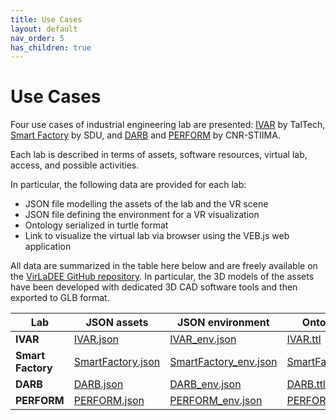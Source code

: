 ```yaml
---
title: Use Cases
layout: default
nav_order: 5
has_children: true
---
```



# Use Cases

Four use cases of industrial engineering lab are presented: [IVAR](UC_IVAR) by TalTech, [Smart Factory](UC_SmartFactory) by SDU, and [DARB](UC_DARB) and [PERFORM](UC_PERFORM) by CNR-STIIMA.

Each lab is described in terms of assets, software resources, virtual lab, access, and possible activities.

In particular, the following data are provided for each lab:
-   JSON file modelling the assets of the lab and the VR scene
-   JSON file defining the environment for a VR visualization
-   Ontology serialized in turtle format
-   Link to visualize the virtual lab via browser using the VEB.js web
    application

All data are summarized in the table here below and are freely available on the [VirLaDEE GitHub repository](https://github.com/virladee/repo). 
In particular, the 3D models of the assets have been developed with dedicated 3D CAD software tools and then exported to GLB format.

<table>
<colgroup>
<col style="width: 8%" />
<col style="width: 18%" />
<col style="width: 18%" />
<col style="width: 18%" />
<col style="width: 18%" />
</colgroup>
<thead>
<tr class="header">
<th><strong>Lab</strong></th>
<th><strong>JSON assets</strong></th>
<th><strong>JSON environment</strong></th>
<th><strong>Ontology</strong></th>
<th><strong>Virtual Lab</strong></th>
</tr>
</thead>
<tbody>
<tr class="odd">
<td><strong>IVAR</strong></td>
<td><a
href="https://virladee.github.io/repo/scenes/IVAR/IVAR.json">IVAR.json</a></td>
<td><a
href="https://virladee.github.io/repo/scenes/IVAR/IVAR_env.json">IVAR_env.json</a></td>
<td><a
href="https://virladee.github.io/repo/scenes/IVAR/IVAR.ttl">IVAR.ttl</a></td>
<td><a
href="http://virladee.github.io/repo/scenes/IVAR/IVAR.html">IVAR.html</a></td>
</tr>
<tr class="even">
<td><strong>Smart Factory</strong></td>
<td><a
href="https://virladee.github.io/repo/scenes/SmartFactory/SmartFactory.json">SmartFactory.json</a></td>
<td><a
href="https://virladee.github.io/repo/scenes/SmartFactory/SmartFactory_env.json">SmartFactory_env.json</a></td>
<td><a
href="https://virladee.github.io/repo/scenes/SmartFactory/SmartFactory.ttl">SmartFactory.ttl</a></td>
<td><a
href="http://virladee.github.io/repo/scenes/SmartFactory/SmartFactory.html">SmartFactory.html</a></td>
</tr>
<tr class="odd">
<td><strong>DARB</strong></td>
<td><a
href="https://virladee.github.io/repo/scenes/DARB/DARB.json">DARB.json</a></td>
<td><a
href="https://virladee.github.io/repo/scenes/DARB/DARB_env.json">DARB_env.json</a></td>
<td><a
href="https://virladee.github.io/repo/scenes/DARB/DARB.ttl">DARB.ttl</a></td>
<td><a
href="http://virladee.github.io/repo/scenes/DARB/DARB.html">DARB.html</a></td>
</tr>
<tr class="even">
<td><strong>PERFORM</strong></td>
<td><a
href="https://virladee.github.io/repo/scenes/PERFORM/PERFORM.json">PERFORM.json</a></td>
<td><a
href="https://virladee.github.io/repo/scenes/PERFORM/PERFORM_env.json">PERFORM_env.json</a></td>
<td><a
href="https://virladee.github.io/repo/scenes/PERFORM/PERFORM.ttl">PERFORM.ttl</a></td>
<td><a
href="http://virladee.github.io/repo/scenes/PERFORM/PERFORM.html">PERFORM.html</a></td>
</tr>
</tbody>
</table>


